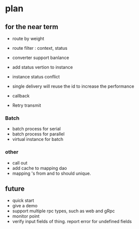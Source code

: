# plan

## for the near term

* route by weight

* route filter : context, status
* converter support banlance
* add status vertion to instance
* instance status conflict
* single delivery will reuse the id to increase the performance
* callback
* Retry transmit

### Batch

* batch process for serial
* batch process for parallel
* virtual instance for batch

### other

* call out
* add cache to mapping dao
* mapping 's from and to should unique. 

## future

* quick start
* give a demo
* support multiple rpc types, such as web and gRpc
* monitor point
* verify input fields of thing. report error for undefined fields




